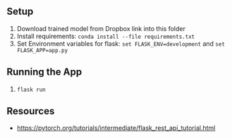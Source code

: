 ## Setup
1. Download trained model from Dropbox link into this folder
2. Install requirements: `conda install --file requirements.txt`
3. Set Environment variables for flask: `set FLASK_ENV=development` and `set FLASK_APP=app.py`

## Running the App
1. `flask run`
## Resources
- https://pytorch.org/tutorials/intermediate/flask_rest_api_tutorial.html 